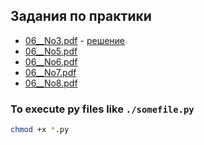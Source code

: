## Задания по практики


- [06__No3.pdf](_static/06__No3.pdf) - [решение](https://github.com/lusm554/college-practice/blob/main/practice/06_No3.py)
- [06__No5.pdf](_static/06__No5.pdf)
- [06__No6.pdf](_static/06__No6.pdf)
- [06__No7.pdf](_static/06__No7.pdf)
- [06__No8.pdf](_static/06__No8.pdf)


### To execute py files like `./somefile.py`
```bash
chmod +x *.py
```

